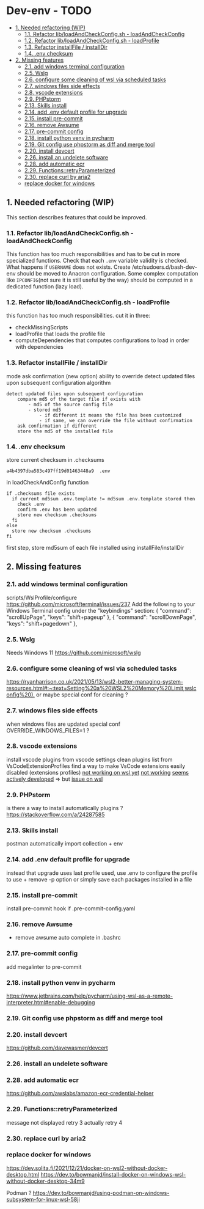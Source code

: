 # Dev-env - TODO

- [1. Needed refactoring (WIP)](#1-needed-refactoring-wip)
  - [1.1. Refactor lib/loadAndCheckConfig.sh - loadAndCheckConfig](#11-refactor-libloadandcheckconfigsh---loadandcheckconfig)
  - [1.2. Refactor lib/loadAndCheckConfig.sh - loadProfile](#12-refactor-libloadandcheckconfigsh---loadprofile)
  - [1.3. Refactor installFile / installDir](#13-refactor-installfile--installdir)
  - [1.4. .env checksum](#14-env-checksum)
- [2. Missing features](#2-missing-features)
  - [2.1. add windows terminal configuration](#21-add-windows-terminal-configuration)
  - [2.5. Wslg](#25-wslg)
  - [2.6. configure some cleaning of wsl via scheduled tasks](#26-configure-some-cleaning-of-wsl-via-scheduled-tasks)
  - [2.7. windows files side effects](#27-windows-files-side-effects)
  - [2.8. vscode extensions](#28-vscode-extensions)
  - [2.9. PHPstorm](#29-phpstorm)
  - [2.13. Skills install](#213-skills-install)
  - [2.14. add .env default profile for upgrade](#214-add-env-default-profile-for-upgrade)
  - [2.15. install pre-commit](#215-install-pre-commit)
  - [2.16. remove Awsume](#216-remove-awsume)
  - [2.17. pre-commit config](#217-pre-commit-config)
  - [2.18. install python venv in pycharm](#218-install-python-venv-in-pycharm)
  - [2.19. Git config use phpstorm as diff and merge tool](#219-git-config-use-phpstorm-as-diff-and-merge-tool)
  - [2.20. install devcert](#220-install-devcert)
  - [2.26. install an undelete software](#226-install-an-undelete-software)
  - [2.28. add automatic ecr](#228-add-automatic-ecr)
  - [2.29. Functions::retryParameterized](#229-functionsretryparameterized)
  - [2.30. replace curl by aria2](#230-replace-curl-by-aria2)
  - [replace docker for windows](#replace-docker-for-windows)

## 1. Needed refactoring (WIP)

This section describes features that could be improved.

### 1.1. Refactor lib/loadAndCheckConfig.sh - loadAndCheckConfig

This function has too much responsibilities and has to be cut in more
specialized functions. Check that each `.env` variable validity is checked. What
happens if `USERNAME` does not exists. Create /etc/sudoers.d/bash-dev-env should
be moved to Anacron configuration. Some complex computation like `IPCONFIG`(not
sure it is still useful by the way) should be computed in a dedicated function
(lazy load).

### 1.2. Refactor lib/loadAndCheckConfig.sh - loadProfile

this function has too much responsibilities. cut it in three:

- checkMissingScripts
- loadProfile that loads the profile file
- computeDependencies that computes configurations to load in order with
  dependencies

### 1.3. Refactor installFile / installDir

mode ask confirmation (new option) ability to override detect updated files upon
subsequent configuration algorithm

```text
detect updated files upon subsequent configuration
    compare md5 of the target file if exists with
        - md5 of the source config file
        - stored md5
            - if different it means the file has been customized
            - if same, we can override the file without confirmation
    ask confirmation if different
    store the md5 of the installed file
```

### 1.4. .env checksum

store current checksum in .checksums

```text
a4b4397dba583c497ff19d01463448a9  .env
```

in loadCheckAndConfig function

```text
if .checksums file exists
  if current md5sum .env.template != md5sum .env.template stored then
    check .env
    confirm .env has been updated
    store new checksum .checksums
  fi
else
  store new checksum .checksums
fi
```

first step, store md5sum of each file installed using installFile/installDir

## 2. Missing features

### 2.1. add windows terminal configuration

scripts/WslProfile/configure <https://github.com/microsoft/terminal/issues/237>
Add the following to your Windows Terminal config under the "keybindings"
section: { "command": "scrollUpPage", "keys": "shift+pageup" }, { "command":
"scrollDownPage", "keys": "shift+pagedown" },

### 2.5. Wslg

Needs Windows 11 <https://github.com/microsoft/wslg>

### 2.6. configure some cleaning of wsl via scheduled tasks

<https://ryanharrison.co.uk/2021/05/13/wsl2-better-managing-system-resources.html#:~:text=Setting%20a%20WSL2%20Memory%20Limit,wslconfig%20).>
or maybe special conf for cleaning ?

### 2.7. windows files side effects

when windows files are updated special conf OVERRIDE_WINDOWS_FILES=1 ?

### 2.8. vscode extensions

install vscode plugins from vscode settings clean plugins list from
VsCodeExtensionProfiles find a way to make VsCode extensions easily disabled
(extensions profiles)
[not working on wsl yet](https://github.com/mrsauravsahu/vscode-manager)
[not working](https://github.com/baincd/vscode-extension-profiles)
[seems actively developed](https://github.com/evald24/vscode-extensions-profiles)
=> but
[issue on wsl](https://github.com/evald24/vscode-extensions-profiles/issues/19)

### 2.9. PHPstorm

is there a way to install automatically plugins ?
<https://stackoverflow.com/a/24287585>

### 2.13. Skills install

postman automatically import collection + env

### 2.14. add .env default profile for upgrade

instead that upgrade uses last profile used, use .env to configure the profile
to use + remove -p option or simply save each packages installed in a file

### 2.15. install pre-commit

install pre-commit hook if .pre-commit-config.yaml

### 2.16. remove Awsume

- remove awsume auto complete in .bashrc

### 2.17. pre-commit config

add megalinter to pre-commit

### 2.18. install python venv in pycharm

<https://www.jetbrains.com/help/pycharm/using-wsl-as-a-remote-interpreter.html#enable-debugging>

### 2.19. Git config use phpstorm as diff and merge tool

### 2.20. install devcert

<https://github.com/davewasmer/devcert>

### 2.26. install an undelete software

### 2.28. add automatic ecr

<https://github.com/awslabs/amazon-ecr-credential-helper>

### 2.29. Functions::retryParameterized

message not displayed retry 3 actually retry 4

### 2.30. replace curl by aria2

### replace docker for windows

<https://dev.solita.fi/2021/12/21/docker-on-wsl2-without-docker-desktop.html>
<https://dev.to/bowmanjd/install-docker-on-windows-wsl-without-docker-desktop-34m9>

Podman ?
<https://dev.to/bowmanjd/using-podman-on-windows-subsystem-for-linux-wsl-58ji>
